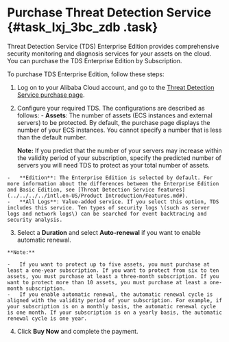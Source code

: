 # Purchase Threat Detection Service {#task_lxj_3bc_zdb .task}

Threat Detection Service \(TDS\) Enterprise Edition provides comprehensive security monitoring and diagnosis services for your assets on the cloud. You can purchase the TDS Enterprise Edition by Subscription.

To purchase TDS Enterprise Edition, follow these steps:

1.  Log on to your Alibaba Cloud account, and go to the [Threat Detection Service purchase page](https://common-buy-intl.alibabacloud.com/?commodityCode=sas_intl&accounttraceid=1f5e0cf4-dfe1-4ab4-a4c9-57af70efdb4d#/buy). 
2.   Configure your required TDS. The configurations are described as follows: 
    -   **Assets**: The number of assets \(ECS instances and external servers\) to be protected. By default, the purchase page displays the number of your ECS instances. You cannot specify a number that is less than the default number. 

        **Note:** If you predict that the number of your servers may increase within the validity period of your subscription, specify the predicted number of servers you will need TDS to protect as your total number of assets.

    -   **Edition**: The Enterprise Edition is selected by default. For more information about the differences between the Enterprise Edition and Basic Edition, see [Threat Detection Service features](../../../../intl.en-US/Product Introduction/Features.md#).
    -   **All Logs**: Value-added service. If you select this option, TDS includes this service. Ten types of security logs \(such as server logs and network logs\) can be searched for event backtracing and security analysis.
3.   Select a **Duration** and select **Auto-renewal** if you want to enable automatic renewal. 

    **Note:** 

    -   If you want to protect up to five assets, you must purchase at least a one-year subscription. If you want to protect from six to ten assets, you must purchase at least a three-month subscription. If you want to protect more than 10 assets, you must purchase at least a one-month subscription. 
    -   If you enable automatic renewal, the automatic renewal cycle is aligned with the validity period of your subscription. For example, if your subscription is on a monthly basis, the automatic renewal cycle is one month. If your subscription is on a yearly basis, the automatic renewal cycle is one year.
4.   Click **Buy Now** and complete the payment. 

